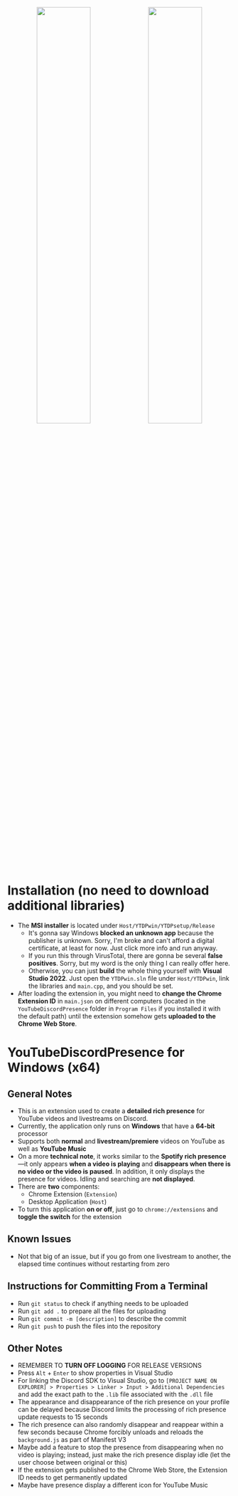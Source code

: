 <p align="center">
  <img width="100%" height="5" src="https://github.com/XFG16/YouTubeDiscordPresence/blob/YouTubeDiscordPresenceWin/Screenshots/ytdpScreenshot1.png?raw=true">
</p>
<p align="center">
  <img width="49%" height="auto" src="https://github.com/XFG16/YouTubeDiscordPresence/blob/YouTubeDiscordPresenceWin/Screenshots/ytdpScreenshot1.png?raw=true">
  <img width="49%" height="auto" src="https://github.com/XFG16/YouTubeDiscordPresence/blob/YouTubeDiscordPresenceWin/Screenshots/ytdpScreenshot2.png?raw=true">
</p>
<p align="center">
  <img width="100%" height="5" src="https://github.com/XFG16/YouTubeDiscordPresence/blob/YouTubeDiscordPresenceWin/Screenshots/ytdpScreenshot1.png?raw=true">
</p>

# Installation (no need to download additional libraries)
 - The **MSI installer** is located under `Host/YTDPwin/YTDPsetup/Release`
    - It's gonna say Windows **blocked an unknown app** because the publisher is unknown. Sorry, I'm broke and can't afford a digital certificate, at least for now. Just click more info and run anyway.
    - If you run this through VirusTotal, there are gonna be several **false positives**. Sorry, but my word is the only thing I can really offer here.
    - Otherwise, you can just **build** the whole thing yourself with **Visual Studio 2022**. Just open the `YTDPwin.sln` file under `Host/YTDPwin`, link the libraries and `main.cpp`, and you should be set.
 - After loading the extension in, you might need to **change the Chrome Extension ID** in ```main.json``` on different computers (located in the ```YouTubeDiscordPresence``` folder in ```Program Files``` if you installed it with the default path) until the extension somehow gets **uploaded to the Chrome Web Store**.

# YouTubeDiscordPresence for Windows (x64)
## General Notes 
 - This is an extension used to create a **detailed rich presence** for YouTube videos and livestreams on Discord.
 - Currently, the application only runs on **Windows** that have a **64-bit** processor
 - Supports both **normal** and **livestream/premiere** videos on YouTube as well as **YouTube Music**
 - On a more **technical note**, it works similar to the **Spotify rich presence**—it only appears **when a video is playing** and **disappears when there is no video or the video is paused**. In addition, it only displays the presence for videos. Idling and searching are **not displayed**.
 - There are **two** components:
   - Chrome Extension (`Extension`)
   - Desktop Application (`Host`)
 - To turn this application **on or off**, just go to `chrome://extensions` and **toggle the switch** for the extension

## Known Issues
 - Not that big of an issue, but if you go from one livestream to another, the elapsed time continues without restarting from zero

## Instructions for Committing From a Terminal
 - Run `git status` to check if anything needs to be uploaded
 - Run `git add .` to prepare all the files for uploading
 - Run `git commit -m [description]` to describe the commit
 - Run `git push` to push the files into the repository

## Other Notes
 - REMEMBER TO **TURN OFF LOGGING** FOR RELEASE VERSIONS
 - Press `Alt` + `Enter` to show properties in Visual Studio
 - For linking the Discord SDK to Visual Studio, go to `[PROJECT NAME ON EXPLORER] > Properties > Linker > Input > Additional Dependencies` and add the exact path to the `.lib` file associated with the `.dll` file
 - The appearance and disappearance of the rich presence on your profile can be delayed because Discord limits the processing of rich presence update requests to 15 seconds
 - The rich presence can also randomly disappear and reappear within a few seconds because Chrome forcibly unloads and reloads the `background.js` as part of Manifest V3
 - Maybe add a feature to stop the presence from disappearing when no video is playing; instead, just make the rich presence display idle (let the user choose between original or this)
 - If the extension gets published to the Chrome Web Store, the Extension ID needs to get permanently updated
 - Maybe have presence display a different icon for YouTube Music